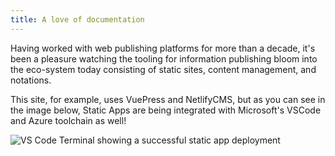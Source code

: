 ```yaml
---
title: A love of documentation
---
```

Having worked with web publishing platforms for more than a decade, it's been a pleasure watching the tooling for information publishing bloom into the eco-system today consisting of static sites, content management, and notations. 

This site, for example, uses VuePress and NetlifyCMS, but as you can see in the image below, Static Apps are being integrated with Microsoft's VSCode and Azure toolchain as well!

![VS Code Terminal showing a successful static app deployment](.vuepress/dist/successful-build-deploy-static-web-app-vs-code.png "VS Code Terminal showing a successful static app deployment")